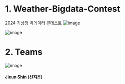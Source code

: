  # 1. Weather-Bigdata-Contest
2024 기상청 빅데이터 콘테스트
![image](https://github.com/SeungOkOH/Weather-Bigdata-Contest/assets/152361965/97e2ef5a-9aff-4918-a4c7-c73e2a9bb0e8)

![image](https://github.com/SeungOkOH/Weather-Bigdata-Contest/assets/152361965/ee8f980f-c687-41ef-806f-eff3f4028e01)


# 2. Teams
![![image](https://github.com/SeungOkOH/Weather-Bigdata-Contest/assets/152361965/f442c46e-3897-4798-8cb5-95e42ab54a7c)
](https://github.com/wldms25)
#### Jieun Shin (신지은)
